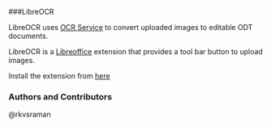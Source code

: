 ###LibreOCR

LibreOCR uses [OCR Service](https://indic-ocr.github.io/ocrservice/)  to convert uploaded images to editable ODT documents. 

LibreOCR is a [Libreoffice](http://www.libreoffice.org) extension that provides a tool bar button to upload images. 

Install the extension from [here](https://extensions.libreoffice.org/extensions/libre-ocr)



### Authors and Contributors
@rkvsraman

